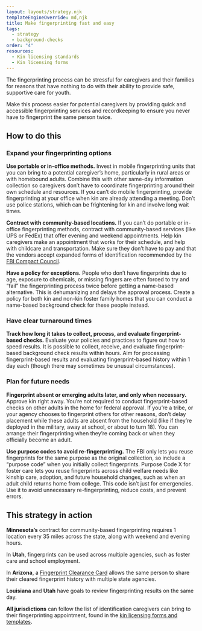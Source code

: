 ```yaml
---
layout: layouts/strategy.njk
templateEngineOverride: md,njk
title: Make fingerprinting fast and easy
tags:
  - strategy
  - background-checks
order: "4"
resources:
  - Kin licensing standards
  - Kin licensing forms
---
```

The fingerprinting process can be stressful for caregivers and their families for reasons that have nothing to do with their ability to provide safe, supportive care for youth. 

Make this process easier for potential caregivers by providing quick and accessible fingerprinting services and recordkeeping to ensure you never have to fingerprint the same person twice. 

## How to do this

### Expand your fingerprinting options

**Use portable or in-office methods.** Invest in mobile fingerprinting units that you can bring to a potential caregiver’s home, particularly in rural areas or with homebound adults. Combine this with other same-day information collection so caregivers don’t have to coordinate fingerprinting around their own schedule and resources. If you can’t do mobile fingerprinting, provide fingerprinting at your office when kin are already attending a meeting. Don’t use police stations, which can be frightening for kin and involve long wait times.

**Contract with community-based locations.** If you can’t do portable or in-office fingerprinting methods, contract with community-based services (like UPS or FedEx) that offer evening and weekend appointments. Help kin caregivers make an appointment that works for their schedule, and help with childcare and transportation. Make sure they don’t have to pay and that the vendors accept expanded forms of identification recommended by the [FBI Compact Council](https://ucr.fbi.gov/cc/current-initiatives/identity-verification-program-guide-single-page).

**Have a policy for exceptions.** People who don’t have fingerprints due to age, exposure to chemicals, or missing fingers are often forced to try and “fail” the fingerprinting process twice before getting a name-based alternative. This is dehumanizing and delays the approval process. Create a policy for both kin and non-kin foster family homes that you can conduct a name-based background check for these people instead.

### Have clear turnaround times

**Track how long it takes to collect, process, and evaluate fingerprint-based checks.** Evaluate your policies and practices to figure out how to speed results. It is possible to collect, receive, and evaluate fingerprint-based background check results within hours. Aim for processing fingerprint-based results and evaluating fingerprint-based history within 1 day each (though there may sometimes be unusual circumstances).

### Plan for future needs

**Fingerprint absent or emerging adults later, and only when necessary.** Approve kin right away. You’re not required to conduct fingerprint-based checks on other adults in the home for federal approval. If you’re a tribe, or your agency chooses to fingerprint others for other reasons, don’t delay placement while these adults are absent from the household (like if they’re deployed in the military, away at school, or about to turn 18). You can arrange their fingerprinting when they’re coming back or when they officially become an adult. 

**Use purpose codes to avoid re-fingerprinting.** The FBI only lets you reuse fingerprints for the same purpose as the original collection, so include a “purpose code” when you initially collect fingerprints. Purpose Code X for foster care lets you reuse fingerprints across child welfare needs like kinship care, adoption, and future household changes, such as when an adult child returns home from college. This code isn’t just for emergencies. Use it to avoid unnecessary re-fingerprinting, reduce costs, and prevent errors.

## This strategy in action

**Minnesota’s** contract for community-based fingerprinting requires 1 location every 35 miles across the state, along with weekend and evening hours.

In **Utah**, fingerprints can be used across multiple agencies, such as foster care and school employment.

In **Arizona**, a [Fingerprint Clearance Card](https://www.azdps.gov/services/public-services-center/fingerprint-clearance-card) allows the same person to share their cleared fingerprint history with multiple state agencies.

**Louisiana** and **Utah** have goals to review fingerprinting results on the same day.

**All jurisdictions** can follow the list of identification caregivers can bring to their fingerprinting appointment, found in the [kin licensing forms and templates](https://www.grandfamilies.org/Resources/Kin-Specific-Licensing-Standards-Sample-Forms).
